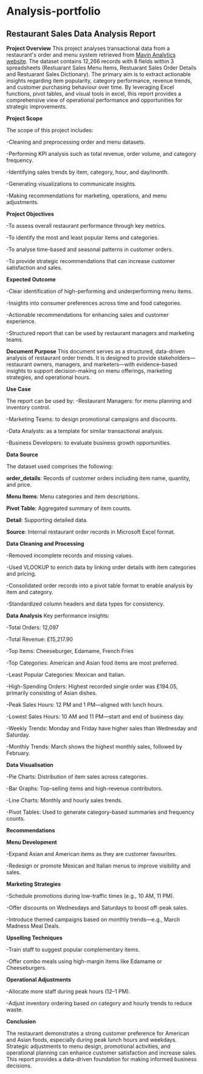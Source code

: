 # Analysis-portfolio
## Restaurant Sales Data Analysis Report
**Project Overview**
This project analyses transactional data from a restaurant's order and menu system retrieved from [Mavin Analytics website](https://mavenanalytics.io/data-playground?order=date_added%2Cdesc&search=rest). The dataset contains 12,266 records with 8 fields within 3 spreadsheets (Restuarant Sales Menu Items, Restuarant Sales Order Details and Restuarant Sales Dictionary). The primary aim is to extract actionable insights regarding item popularity, category performance, revenue trends, and customer purchasing behaviour over time. By leveraging Excel functions, pivot tables, and visual tools in excel, this report provides a comprehensive view of operational performance and opportunities for strategic improvements.

**Project Scope**

The scope of this project includes:

-Cleaning and preprocessing order and menu datasets.

-Performing KPI analysis such as total revenue, order volume, and category frequency.

-Identifying sales trends by item, category, hour, and day/month.

-Generating visualizations to communicate insights.

-Making recommendations for marketing, operations, and menu adjustments.

**Project Objectives**

-To assess overall restaurant performance through key metrics.

-To identify the most and least popular items and categories.

-To analyse time-based and seasonal patterns in customer orders.

-To provide strategic recommendations that can increase customer satisfaction and sales.

**Expected Outcome**

-Clear identification of high-performing and underperforming menu items.

-Insights into consumer preferences across time and food categories.

-Actionable recommendations for enhancing sales and customer experience.

-Structured report that can be used by restaurant managers and marketing teams.

**Document Purpose**
This document serves as a structured, data-driven analysis of restaurant order trends. It is designed to provide stakeholders—restaurant owners, managers, and marketers—with evidence-based insights to support decision-making on menu offerings, marketing strategies, and operational hours.

**Use Case**

The report can be used by:
-Restaurant Managers: for menu planning and inventory control.

-Marketing Teams: to design promotional campaigns and discounts.

-Data Analysts: as a template for similar transactional analysis.

-Business Developers: to evaluate business growth opportunities.


**Data Source**

The dataset used comprises the following:

**order_details**: Records of customer orders including item name, quantity, and price.

**Menu Items**: Menu categories and item descriptions.

**Pivot Table**: Aggregated summary of item counts.

**Detail**: Supporting detailed data.

**Source**: Internal restaurant order records in Microsoft Excel format.


**Data Cleaning and Processing**

-Removed incomplete records and missing values.

-Used VLOOKUP to enrich data by linking order details with item categories and pricing.

-Consolidated order records into a pivot table format to enable analysis by item and category.

-Standardized column headers and data types for consistency.


**Data Analysis**
Key performance insights:

-Total Orders: 12,097

-Total Revenue: £15,217.90

-Top Items: Cheeseburger, Edamame, French Fries

-Top Categories: American and Asian food items are most preferred.

-Least Popular Categories: Mexican and Italian.

-High-Spending Orders: Highest recorded single order was £194.05, primarily consisting of Asian dishes.

-Peak Sales Hours: 12 PM and 1 PM—aligned with lunch hours.

-Lowest Sales Hours: 10 AM and 11 PM—start and end of business day.

-Weekly Trends: Monday and Friday have higher sales than Wednesday and Saturday.

-Monthly Trends: March shows the highest monthly sales, followed by February.


**Data Visualisation**

-Pie Charts: Distribution of item sales across categories.

-Bar Graphs: Top-selling items and high-revenue contributors.

-Line Charts: Monthly and hourly sales trends.

-Pivot Tables: Used to generate category-based summaries and frequency counts.

**Recommendations**

**Menu Development**

-Expand Asian and American items as they are customer favourites.

-Redesign or promote Mexican and Italian menus to improve visibility and sales.

**Marketing Strategies**

-Schedule promotions during low-traffic times (e.g., 10 AM, 11 PM).

-Offer discounts on Wednesdays and Saturdays to boost off-peak sales.

-Introduce themed campaigns based on monthly trends—e.g., March Madness Meal Deals.

**Upselling Techniques**

-Train staff to suggest popular complementary items.

-Offer combo meals using high-margin items like Edamame or Cheeseburgers.

**Operational Adjustments**

-Allocate more staff during peak hours (12–1 PM).

-Adjust inventory ordering based on category and hourly trends to reduce waste.

**Conclusion**

The restaurant demonstrates a strong customer preference for American and Asian foods, especially during peak lunch hours and weekdays. Strategic adjustments to menu design, promotional activities, and operational planning can enhance customer satisfaction and increase sales. This report provides a data-driven foundation for making informed business decisions.


